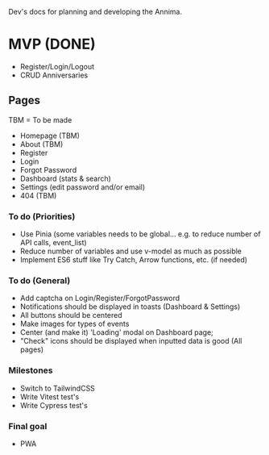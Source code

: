 Dev's docs for planning and developing the Annima.

# MVP (DONE)

- Register/Login/Logout
- CRUD Anniversaries

## Pages

TBM = To be made

- Homepage (TBM)
- About (TBM)
- Register
- Login
- Forgot Password
- Dashboard (stats & search)
- Settings (edit password and/or email)
- 404 (TBM)

### To do (Priorities)

- Use Pinia (some variables needs to be global... e.g. to reduce number of API calls, event_list)
- Reduce number of variables and use v-model as much as possible
- Implement ES6 stuff like Try Catch, Arrow functions, etc. (if needed)

### To do (General)

- Add captcha on Login/Register/ForgotPassword
- Notifications should be displayed in toasts (Dashboard & Settings)
- All buttons should be centered
- Make images for types of events
- Center (and make it) 'Loading' modal on Dashboard page;
- "Check" icons should be displayed when inputted data is good (All pages)

### Milestones

- Switch to TailwindCSS
- Write Vitest test's
- Write Cypress test's

### Final goal

- PWA
